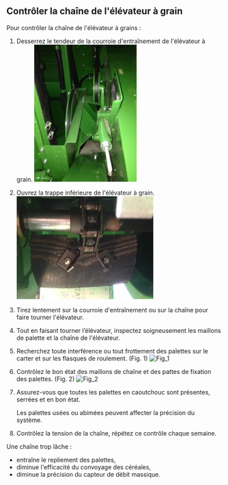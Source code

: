 Contrôler la chaîne de l'élévateur à grain
----------------------------------------------
Pour contrôler la chaîne de l'élévateur à grains :
1. Desserrez le tendeur de la courroie d'entraînement de l'élévateur à grain.
![Elevateur_Courroie](../images/s_elevateur_courroie.jpg)

2. Ouvrez la trappe inférieure de l'élévateur à grain.
![Elevateur_Pedale](../images/s_elevateur_trappe.jpg)

3. Tirez lentement sur la courroie d'entraînement ou sur la chaîne pour faire tourner l'élévateur.
4. Tout en faisant tourner l’élévateur, inspectez soigneusement les maillons de palette et la chaîne de l'élévateur. 

5. Recherchez toute interférence ou tout frottement des palettes sur le carter et sur les flasques de roulement. (Fig. 1) 
![Fig_1](../images/s_elevateur_palette_défaut.jpg)
6. Contrôlez le bon état des maillons de chaîne et des pattes de fixation des palettes. (Fig. 2) 
![Fig_2](../images/s_elevateur_flasque_défaut.jpg)
7. Assurez-vous que toutes les palettes en caoutchouc sont présentes, serrées et en bon état. 

    Les palettes usées ou abimées peuvent affecter la précision du système.

8.  Contrôlez la tension de la chaîne, répétez ce contrôle chaque semaine.  
   
   Une chaîne trop lâche : 
   - entraîne le repliement des palettes, 
   - diminue l'efficacité du convoyage des céréales, 
   - diminue la précision du capteur de débit massique. 




 


